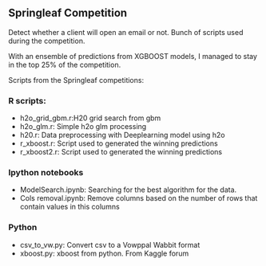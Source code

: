 ## Springleaf Competition

Detect whether a client will open an email or not. Bunch of scripts used during the competition.

With an ensemble of predictions from XGBOOST models, I managed to stay in the top 25% of the competition.

Scripts from the Springleaf competitions:

### R scripts:

 - h2o_grid_gbm.r:H20 grid search from gbm
 - h2o_glm.r: Simple h2o glm processing
 - h20.r: Data preprocessing with Deeplearning model using h2o
 - r_xboost.r: Script used to generated the winning predictions
 - r_xboost2.r: Script used to generated the winning predictions

### Ipython notebooks

 - ModelSearch.ipynb: Searching for the best algorithm for the data.
 - Cols removal.ipynb: Remove columns based on the number of rows that contain values in this columns
 
### Python

 - csv_to_vw.py: Convert csv to a Vowppal Wabbit format
 - xboost.py: xboost from python. From Kaggle forum
 


